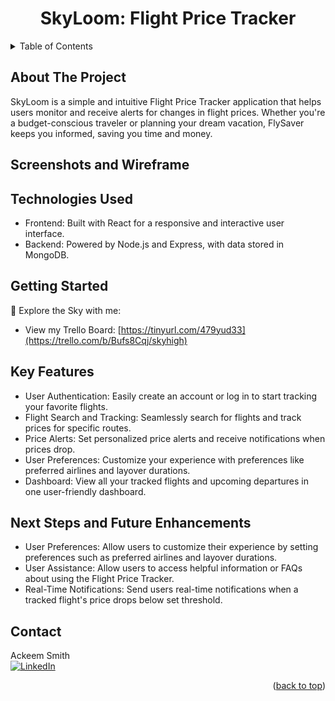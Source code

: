 <a name="readme-top"></a>

<div align="center">
<h1>SkyLoom: Flight Price Tracker</h1>
</div>

<!-- TABLE OF CONTENTS -->
<details>
    <summary>Table of Contents</summary>
    <ul>
        <li><a href="#about-the-project">About The Project</a></li>
        <li><a href="#screenshots-and-wireframe">Screenshots and Wireframe</a></li>
        <li><a href="#technologies-used">Technologies Used</a></li>
        <li><a href="#getting-started">Getting Started</a></li>
        <li><a href="#key-features">Key Features</a></li>
        <li><a href="#next-steps-and-future-enhancements">Next Steps and Future Enhancements</a></li>
        <li><a href="#contact">Contact</a></li>
    </ul>
</details>

## About The Project
SkyLoom is a simple and intuitive Flight Price Tracker application that helps users monitor and receive alerts for changes in flight prices. Whether you're a budget-conscious traveler or planning your dream vacation, FlySaver keeps you informed, saving you time and money.

## Screenshots and Wireframe


## Technologies Used
<ul>
  <li>Frontend: Built with React for a responsive and interactive user interface.</li>
  <li>Backend: Powered by Node.js and Express, with data stored in MongoDB.</li>
</ul>


## Getting Started
🚀 Explore the Sky with me: 

* View my Trello Board: [https://tinyurl.com/479yud33](https://trello.com/b/Bufs8Cqj/skyhigh)


## Key Features
<ul>
  <li>User Authentication: Easily create an account or log in to start tracking your favorite flights.</li>
  <li>Flight Search and Tracking: Seamlessly search for flights and track prices for specific routes.</li>
  <li>Price Alerts: Set personalized price alerts and receive notifications when prices drop.</li>
  <li>User Preferences: Customize your experience with preferences like preferred airlines and layover durations.</li>
  <li>Dashboard: View all your tracked flights and upcoming departures in one user-friendly dashboard.</li>
</ul>
   
## Next Steps and Future Enhancements
<ul>
    <li>User Preferences: Allow users to customize their experience by setting preferences such as preferred airlines and layover durations.</li>
    <li>User Assistance: Allow users to access helpful information or FAQs about using the Flight Price Tracker.</li>
    <li>Real-Time Notifications: Send users real-time notifications when a tracked flight's price drops below set threshold.</li>
</ul>

## Contact
Ackeem Smith </br>
[![LinkedIn](https://img.shields.io/badge/linkedin-%230077B5.svg?style=for-the-badge&logo=linkedin&logoColor=white)](https://www.linkedin.com/in/smackeem/)

<p align="right">(<a href="#readme-top">back to top</a>)</p>



